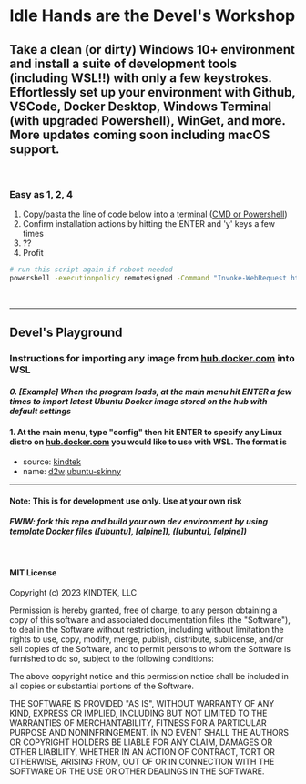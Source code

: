 # Idle Hands are the **Devel's Workshop**

## Take a clean (or dirty) Windows 10+ environment and install a suite of development tools (including WSL!!) with only a few keystrokes. Effortlessly set up your environment with Github, VSCode, Docker Desktop, Windows Terminal (with upgraded Powershell), WinGet, and more. More updates coming soon including macOS support.

&nbsp;
&nbsp;

### Easy as 1, 2, 4

1. Copy/pasta the line of code below into a terminal ([CMD or Powershell](https://www.wikihow.com/Open-Terminal-in-Windows))
2. Confirm installation actions by hitting the ENTER and 'y' keys a few times
3. ??
4. Profit

``` bash
# run this script again if reboot needed
powershell -executionpolicy remotesigned -Command "Invoke-WebRequest https://raw.githubusercontent.com/kindtek/powershell-remote/devels-workshop/install.ps1 -OutFile install-kindtek-devels-workshop.ps1; powershell -executionpolicy remotesigned -File install-kindtek-devels-workshop.ps1"
```

<!-- ###### also found in [[copypasta.bat](scripts/powershell-remote/copypasta.bat)] -->

&nbsp;

-------

## Devel's Playground  

### **Instructions for importing any image from [hub.docker.com](https://hub.docker.com/) into WSL**

#### *0. [Example] When the program loads, at the main menu hit ENTER a few times to import latest Ubuntu Docker image stored on the hub with default settings*

#### 1. At the main menu, type "config" then hit ENTER to specify any Linux distro on [hub.docker.com](https://hub.docker.com/) you would like to use with WSL. The format is

- source: [kindtek](https://hub.docker.com/u/kindtek)
- name: [d2w](https://hub.docker.com/r/kindtek/d2w/tags):[ubuntu-skinny](https://hub.docker.com/layers/kindtek/d2w/ubuntu-skinny/images/)

-------

#### **Note: This is for development use only. Use at your own risk**

#### *FWIW: fork this repo and build your own dev environment by using template Docker files ([[ubuntu](docker-compose.ubuntu.yaml)], [[alpine](docker-compose.alpine.yaml)]), ([[ubuntu](dockerfile.ubuntu.yaml)], [[alpine](dockerfile.alpine.yaml)])*

&nbsp;

#### MIT License

Copyright (c) 2023 KINDTEK, LLC

Permission is hereby granted, free of charge, to any person obtaining a copy
of this software and associated documentation files (the "Software"), to deal
in the Software without restriction, including without limitation the rights
to use, copy, modify, merge, publish, distribute, sublicense, and/or sell
copies of the Software, and to permit persons to whom the Software is
furnished to do so, subject to the following conditions:

The above copyright notice and this permission notice shall be included in all
copies or substantial portions of the Software.

THE SOFTWARE IS PROVIDED "AS IS", WITHOUT WARRANTY OF ANY KIND, EXPRESS OR
IMPLIED, INCLUDING BUT NOT LIMITED TO THE WARRANTIES OF MERCHANTABILITY,
FITNESS FOR A PARTICULAR PURPOSE AND NONINFRINGEMENT. IN NO EVENT SHALL THE
AUTHORS OR COPYRIGHT HOLDERS BE LIABLE FOR ANY CLAIM, DAMAGES OR OTHER
LIABILITY, WHETHER IN AN ACTION OF CONTRACT, TORT OR OTHERWISE, ARISING FROM,
OUT OF OR IN CONNECTION WITH THE SOFTWARE OR THE USE OR OTHER DEALINGS IN THE
SOFTWARE.
